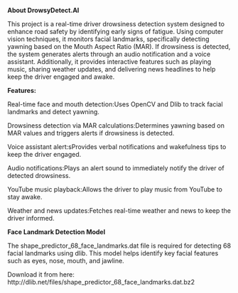 <b>About DrowsyDetect.AI</b>

<p>This project is a real-time driver drowsiness detection system designed to enhance road safety by identifying early signs of fatigue. Using computer vision techniques, it monitors facial landmarks, specifically detecting yawning based on the Mouth Aspect Ratio (MAR). If drowsiness is detected, the system generates alerts through an audio notification and a voice assistant. Additionally, it provides interactive features such as playing music, sharing weather updates, and delivering news headlines to help keep the driver engaged and awake.</p>

<b>Features:</b>

Real-time face and mouth detection:Uses OpenCV and Dlib to track facial landmarks and detect yawning.<br>

Drowsiness detection via MAR calculations:Determines yawning based on MAR values and triggers alerts if drowsiness is detected.<br>

Voice assistant alert:sProvides verbal notifications and wakefulness tips to keep the driver engaged.<br>

Audio notifications:Plays an alert sound to immediately notify the driver of detected drowsiness.<br>

YouTube music playback:Allows the driver to play music from YouTube to stay awake.<br>

Weather and news updates:Fetches real-time weather and news to keep the driver informed.<br>


<b>Face Landmark Detection Model</b>

<p>The shape_predictor_68_face_landmarks.dat file is required for detecting 68 facial landmarks using dlib. This model helps identify key facial features such as eyes, nose, mouth, and jawline.</p>
Download it from here:
http://dlib.net/files/shape_predictor_68_face_landmarks.dat.bz2<br>









